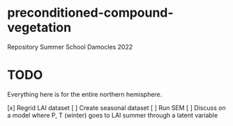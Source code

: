 # preconditioned-compound-vegetation
Repository Summer School Damocles 2022

# TODO 

Everything here is for the entire northern hemisphere.

[x] Regrid LAI dataset
[ ] Create seasonal dataset 
[ ] Run SEM
[ ] Discuss on a model where P, T (winter) goes to LAI summer through a latent variable
